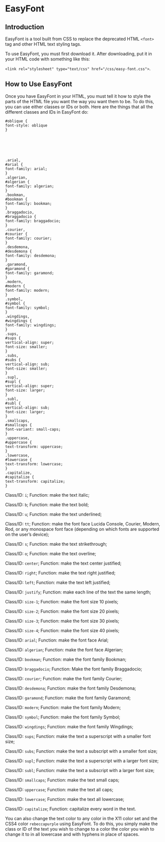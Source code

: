 # EasyFont 

## Introduction

EasyFont is a tool built from CSS to replace the deprecated HTML `<font>` tag and other HTML text styling tags.

To use EasyFont, you must first download it.  After downloading, put it in your HTML code with something like this:

`<link rel="stylesheet" type="text/css" href="/css/easy-font.css">`.

## How to Use EasyFont

Once you have EasyFont in your HTML, you must tell it how to style the parts of the HTML file you want the way you want them to be.  To do this, you can use either classes or IDs or both.  Here are the things that all the different classes and IDs in EasyFont do:


	#oblique {
	font-style: oblique
	}




	
	
	.arial,
	#arial {
	font-family: arial;
	}
	.algerian,
	#algerian {
	font-family: algerian;
	} 
	.bookman,
	#bookman {
	font-family: bookman;
	}
	.braggadocio,
	#braggadocio {
	font-family: braggadocio;
	}
	.courier,
	#courier {
	font-family: courier;
	}
	.desdemona,
	#desdemona {
	font-family: desdemona;
	}
	.garamond,
	#garamond {
	font-family: garamond;
	}
	.modern,
	#modern {
	font-family: modern;
	}
	.symbol,
	#symbol {
	font-family: symbol;
	}
	.wingdings,
	#wingdings {
	font-family: wingdings;
	}
	.sups,
	#sups {
	vertical-align: super;
	font-size: smaller;
	}
	.subs,
	#subs {
	vertical-align: sub;
	font-size: smaller;
	}
	.supl,
	#supl {
	vertical-align: super;
	font-size: larger;
	}
	.subl,
	#subl {
	vertical-align: sub;
	font-size: larger;
	}
	.smallcaps,
	#smallcaps {
	font-variant: small-caps;
	}
	.uppercase,
	#uppercase {
	text-transform: uppercase;
	}
	.lowercase,
	#lowercase {
	text-transform: lowercase;
	}
	.capitalize,
	#capitalize {
	text-transform: capitalize;
	}

Class/ID: `i`; Function:  make the text italic;

Class/ID: `b`; Function:  make the text bold;

Class/ID:  `u`; Function:  make the text underlined;

Class/ID:  `tt`; Function:  make the font face Lucida Console, Courier, Modern, Rod, or any monospace font face (depending on which fonts are supported on the user’s device);

Class/ID:  `s`; Function:  make the text strikethrough;

Class/ID:  `o`; Function:  make the text overline;

Class/ID:  `center`; Function:  make the text center justified;

Class/ID:  `right`; Function:  make the text right justified;

Class/ID:  `left`; Function:  make the text left justified;

Class/ID:  `justify`; Function: make each line of the text the same length;

Class/ID:  `size-1`; Function:  make the font size 10 pixels;

Class/ID:  `size-2`; Function:  make the font size 20 pixels;

Class/ID:  `size-3`; Function:  make the font size 30 pixels;

Class/ID:  `size-4`; Function:  make the font size 40 pixels;

Class/ID:  `arial`; Function:  make the font face Arial;

Class/ID:  `algerian`; Function:  make the font face Algerian;
 
Class/ID:  `bookman`; Function:  make the font family Bookman;

Class/ID:  `braggadocio`; Function: Make the font family Braggadocio;

Class/ID:  `courier`; Function:  make the font family Courier;

Class/ID:  `desdemona`; Function:  make the font family Desdemona;

Class/ID:  `garamond`; Function:  make the font family Garamond;

Class/ID:  `modern`; Function:  make the font family Modern;

Class/ID:  `symbol`; Function:  make the font family Symbol;

Class/ID:  `wingdings`; Function:  make the font family Wingdings;

Class/ID:  `sups`; Function:  make the text a superscript with a smaller font size;  

Class/ID:  `subs`; Function: make the text a subscript with a smaller font size;

Class/ID:  `supl`; Function:  make the text a superscript with a larger font size;

Class/ID:  `subl`; Function:  make the text a subscript with a larger font size;  

Class/ID:  `smallcaps`; Function:  make the text small caps;

Class/ID:  `uppercase`; Function:  make the text all caps;

Class/ID:  `lowercase`; Function:  make the text all lowercase;

Class/ID:  `capitalize`; Function:  capitalize every word in the text.

You can also change the text color to any color in the X11 color set and the CSS4 color `rebeccapurple` using EasyFont. To do this, you simply make the class or ID of the text you wish to change to a color the color you wish to change it to in all lowercase and with hyphens in place of spaces.
